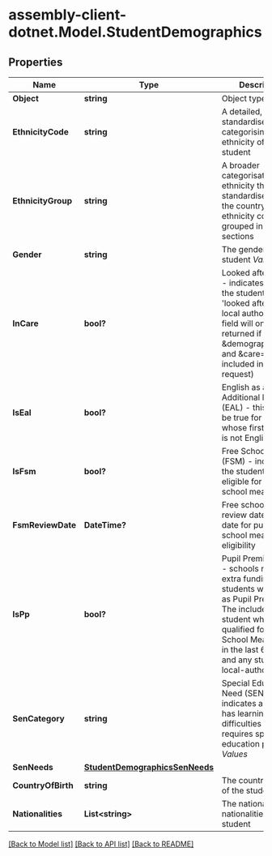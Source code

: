 # assembly-client-dotnet.Model.StudentDemographics
## Properties

Name | Type | Description | Notes
------------ | ------------- | ------------- | -------------
**Object** | **string** | Object type | [optional] 
**EthnicityCode** | **string** | A detailed, Dfe standardised way of categorising the ethnicity of a student | [optional] 
**EthnicityGroup** | **string** | A broader categorisation of ethnicity that is standardised across the country, with all ethnicity codes grouped in to 8 sections | [optional] 
**Gender** | **string** | The gender of the student *Values*  |Value|Description| |- --|- --| |&#x60;M&#x60;|Male| |&#x60;F&#x60;|Female|  | [optional] 
**InCare** | **bool?** | Looked after status - indicates whether the student is &#39;looked after&#39; by the local authority (this field will only be returned if &amp;demographics&#x3D;true and &amp;care&#x3D;true is included in your request) | [optional] 
**IsEal** | **bool?** | English as an Additional Language (EAL) - this field will be true for a student whose first language is not English | [optional] 
**IsFsm** | **bool?** | Free School Meals (FSM) - indicates if the student is eligible for free school meals | [optional] 
**FsmReviewDate** | **DateTime?** | Free school meal review date -Review date for pupil&#39;s free school meal eligibility | [optional] 
**IsPp** | **bool?** | Pupil Premium (PP) - schools receive extra funding for students who qualify as Pupil Premium. The includes any student who has qualified for Free School Meals (FSM) in the last 6 years, and any student in local-authority care | [optional] 
**SenCategory** | **string** | Special Education Need (SEN) - indicates a student has learning difficulties and requires special education provision. *Values*  |Value|Description| |- --|- --| |&#x60;null&#x60;|Not eligable| |&#x60;N&#x60;|None| |&#x60;S&#x60;|Statement| |&#x60;E&#x60;|Education, Health and Care Plan| |&#x60;K&#x60;|SEN Support| |&#x60;A&#x60;|School Action (no longer valid)| |&#x60;P&#x60;|School Action Plus (no longer valid)|  | [optional] 
**SenNeeds** | [**StudentDemographicsSenNeeds**](StudentDemographicsSenNeeds.md) |  | [optional] 
**CountryOfBirth** | **string** | The country of birth of the student | [optional] 
**Nationalities** | **List&lt;string&gt;** | The nationality or nationalities of the student | [optional] 

[[Back to Model list]](../README.md#documentation-for-models) [[Back to API list]](../README.md#documentation-for-api-endpoints) [[Back to README]](../README.md)

